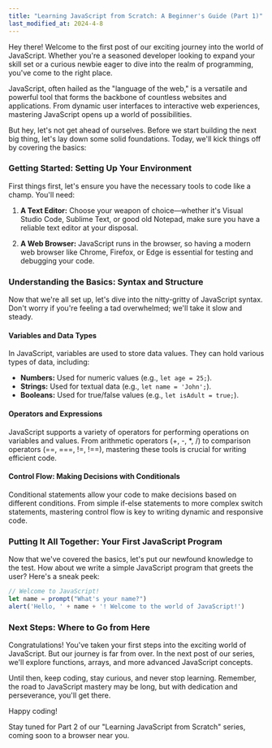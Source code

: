 ```yaml
---
title: "Learning JavaScript from Scratch: A Beginner's Guide (Part 1)"
last_modified_at: 2024-4-8
---
```


Hey there! Welcome to the first post of our exciting journey into the world of JavaScript. Whether you're a seasoned developer looking to expand your skill set or a curious newbie eager to dive into the realm of programming, you've come to the right place.

JavaScript, often hailed as the "language of the web," is a versatile and powerful tool that forms the backbone of countless websites and applications. From dynamic user interfaces to interactive web experiences, mastering JavaScript opens up a world of possibilities.

But hey, let's not get ahead of ourselves. Before we start building the next big thing, let's lay down some solid foundations. Today, we'll kick things off by covering the basics:

### Getting Started: Setting Up Your Environment

First things first, let's ensure you have the necessary tools to code like a champ. You'll need:

1. **A Text Editor:** Choose your weapon of choice—whether it's Visual Studio Code, Sublime Text, or good old Notepad, make sure you have a reliable text editor at your disposal.

2. **A Web Browser:** JavaScript runs in the browser, so having a modern web browser like Chrome, Firefox, or Edge is essential for testing and debugging your code.

### Understanding the Basics: Syntax and Structure

Now that we're all set up, let's dive into the nitty-gritty of JavaScript syntax. Don't worry if you're feeling a tad overwhelmed; we'll take it slow and steady.

#### Variables and Data Types

In JavaScript, variables are used to store data values. They can hold various types of data, including:

- **Numbers:** Used for numeric values (e.g., `let age = 25;`).
- **Strings:** Used for textual data (e.g., `let name = 'John';`).
- **Booleans:** Used for true/false values (e.g., `let isAdult = true;`).

#### Operators and Expressions

JavaScript supports a variety of operators for performing operations on variables and values. From arithmetic operators (+, -, \*, /) to comparison operators (==, ===, !=, !==), mastering these tools is crucial for writing efficient code.

#### Control Flow: Making Decisions with Conditionals

Conditional statements allow your code to make decisions based on different conditions. From simple if-else statements to more complex switch statements, mastering control flow is key to writing dynamic and responsive code.

### Putting It All Together: Your First JavaScript Program

Now that we've covered the basics, let's put our newfound knowledge to the test. How about we write a simple JavaScript program that greets the user? Here's a sneak peek:

```javascript
// Welcome to JavaScript!
let name = prompt("What's your name?")
alert('Hello, ' + name + '! Welcome to the world of JavaScript!')
```

### Next Steps: Where to Go from Here

Congratulations! You've taken your first steps into the exciting world of JavaScript. But our journey is far from over. In the next post of our series, we'll explore functions, arrays, and more advanced JavaScript concepts.

Until then, keep coding, stay curious, and never stop learning. Remember, the road to JavaScript mastery may be long, but with dedication and perseverance, you'll get there.

Happy coding!

Stay tuned for Part 2 of our "Learning JavaScript from Scratch" series, coming soon to a browser near you.

